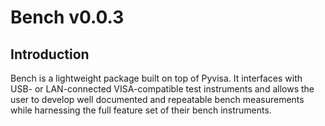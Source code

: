 # Bench v0.0.3

## Introduction

Bench is a lightweight package built on top of Pyvisa. It interfaces with USB- or LAN-connected VISA-compatible test instruments and allows the user to develop well documented and repeatable bench measurements while harnessing the full feature set of their bench instruments.
